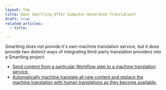 ```yaml
---
layout: faq
title: Does Smartling Offer Computer-Generated Translation?
draft: true
related-articles:
  - title: 

---
```



Smartling does not provide it's own machine translation service, but it does provide two distinct ways of integrating third-party translation providers into a Smartling project:

* [Send content from a particular Workflow step to a machine translation service.](/knowledge-base/articles/integrate-machine-translation-into-a-workflow/)
* [Automatically machine translate all new content and replace the machine translation with human translations as they become available.](/knowledge-base/articles/automatic-machine-translation/)